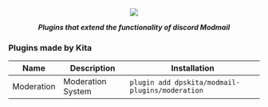 <div align="center">
  <img src="https://i.imgur.com/XyGXFPk.png">
  <p><strong><i>Plugins that extend the functionality of discord Modmail</i></strong></p>
</div>


### Plugins made by Kita
| Name          | Description                                            | Installation                                       |
|---------------|--------------------------------------------------------|----------------------------------------------------|
| Moderation    | Moderation System                                      | `plugin add dpskita/modmail-plugins/moderation`    |